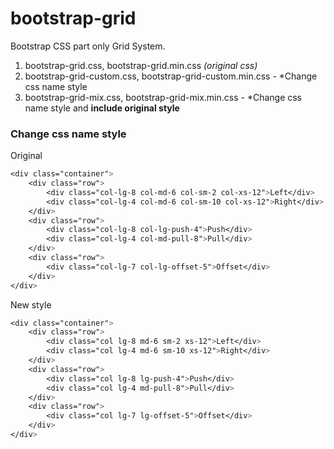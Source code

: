 # bootstrap-grid
Bootstrap CSS part only Grid System.
 1. bootstrap-grid.css, bootstrap-grid.min.css *(original css)*
 2. bootstrap-grid-custom.css, bootstrap-grid-custom.min.css - *Change css name style
 3.  bootstrap-grid-mix.css, bootstrap-grid-mix.min.css - *Change css name style and **include original style**

### Change css name style
Original
```css
<div class="container">
	<div class="row">
		<div class="col-lg-8 col-md-6 col-sm-2 col-xs-12">Left</div>
		<div class="col-lg-4 col-md-6 col-sm-10 col-xs-12">Right</div>
	</div>
	<div class="row">
		<div class="col-lg-8 col-lg-push-4">Push</div>
		<div class="col-lg-4 col-md-pull-8">Pull</div>
	</div>
	<div class="row">
		<div class="col-lg-7 col-lg-offset-5">Offset</div>
	</div>
</div>
```
New style
```css
<div class="container">
	<div class="row">
		<div class="col lg-8 md-6 sm-2 xs-12">Left</div>
		<div class="col lg-4 md-6 sm-10 xs-12">Right</div>
	</div>
	<div class="row">
		<div class="col lg-8 lg-push-4">Push</div>
		<div class="col lg-4 md-pull-8">Pull</div>
	</div>
	<div class="row">
		<div class="col lg-7 lg-offset-5">Offset</div>
	</div>
</div>
```

